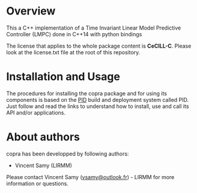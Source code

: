 
Overview
=========

This a C++ implementation of a Time Invariant Linear Model Predictive Controller (LMPC) done in C++14 with python bindings

The license that applies to the whole package content is **CeCILL-C**. Please look at the license.txt file at the root of this repository.



Installation and Usage
=======================

The procedures for installing the copra package and for using its components is based on the [PID](http://pid.lirmm.net/pid-framework/pages/install.html) build and deployment system called PID. Just follow and read the links to understand how to install, use and call its API and/or applications.

About authors
=====================

copra has been developped by following authors: 
+ Vincent Samy (LIRMM)

Please contact Vincent Samy (vsamy@outlook.fr) - LIRMM for more information or questions.




